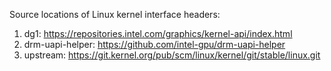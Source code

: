 <!---

Copyright (C) 2024 Intel Corporation

SPDX-License-Identifier: MIT

-->


Source locations of Linux kernel interface headers:

1. dg1: https://repositories.intel.com/graphics/kernel-api/index.html
2. drm-uapi-helper: https://github.com/intel-gpu/drm-uapi-helper
3. upstream: https://git.kernel.org/pub/scm/linux/kernel/git/stable/linux.git
     
